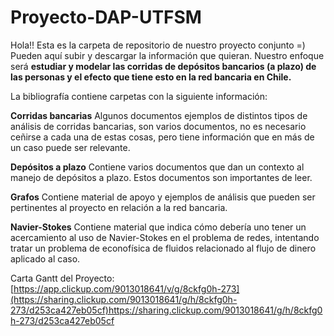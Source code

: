# Proyecto-DAP-UTFSM

Hola!! Esta es la carpeta de repositorio de nuestro proyecto conjunto =) Pueden aquí subir y descargar la información que quieran. Nuestro enfoque será **estudiar y modelar las corridas de depósitos bancarios (a plazo) de las personas y el efecto que tiene esto en la red bancaria en Chile.**

La bibliografía contiene carpetas con la siguiente información:

**Corridas bancarias** Algunos documentos ejemplos de distintos tipos de análisis de corridas bancarias, son varios documentos, no es necesario ceñirse a cada una de estas cosas, pero tiene información que en más de un caso puede ser relevante.

**Depósitos a plazo** Contiene varios documentos que dan un contexto al manejo de depósitos a plazo. Estos documentos son importantes de leer.

**Grafos** Contiene material de apoyo y ejemplos de análisis que pueden ser pertinentes al proyecto en relación a la red bancaria.

**Navier-Stokes** Contiene material que indica cómo debería uno tener un acercamiento al uso de Navier-Stokes en el problema de redes, intentando tratar un problema de econofísica de fluidos relacionado al flujo de dinero aplicado al caso.


Carta Gantt del Proyecto:
[https://app.clickup.com/9013018641/v/g/8ckfg0h-273](https://sharing.clickup.com/9013018641/g/h/8ckfg0h-273/d253ca427eb05cf)https://sharing.clickup.com/9013018641/g/h/8ckfg0h-273/d253ca427eb05cf
